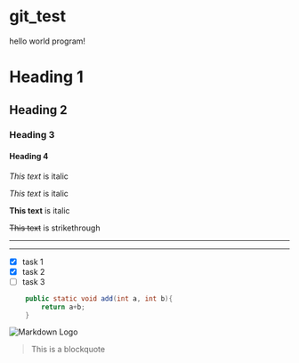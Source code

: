 # git_test
hello world program!

# Heading 1
## Heading 2
### Heading 3
#### Heading 4

_This text_ is italic

*This text* is italic

**This text** is italic

~~This text~~ is strikethrough

---
___

* [x] task 1
* [x] task 2
* [ ] task 3

```java
	public static void add(int a, int b){
		return a+b;
	}
```

![Markdown Logo](https://markdown-here.com/img/icon256.png)

> This is a blockquote
